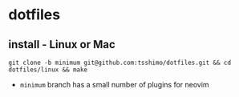 # dotfiles

## install - Linux or Mac
```
git clone -b minimum git@github.com:tsshimo/dotfiles.git && cd dotfiles/linux && make
```
- `minimum` branch has a small number of plugins for neovim
